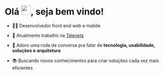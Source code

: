 <h1 align="left">Olá <img src="https://raw.githubusercontent.com/kaueMarques/kaueMarques/master/hi.gif" height="30px">, seja bem vindo!</h1>

- 👨‍💻 Desenvolvedor front end web e mobile 

- 💼 Atualmente trabalho na [Televets](https://app.televets.com.br/)

- 💬 Adoro uma roda de conversa pra falar de  **tecnologia, usabilidade, soluções e arquitetura**

- 📚 Buscando novos conhecimentos para criar soluções cada vez mais eficientes


